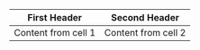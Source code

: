 
First Header | Second Header
------------ | -------------
Content from cell 1 | Content from cell 2


